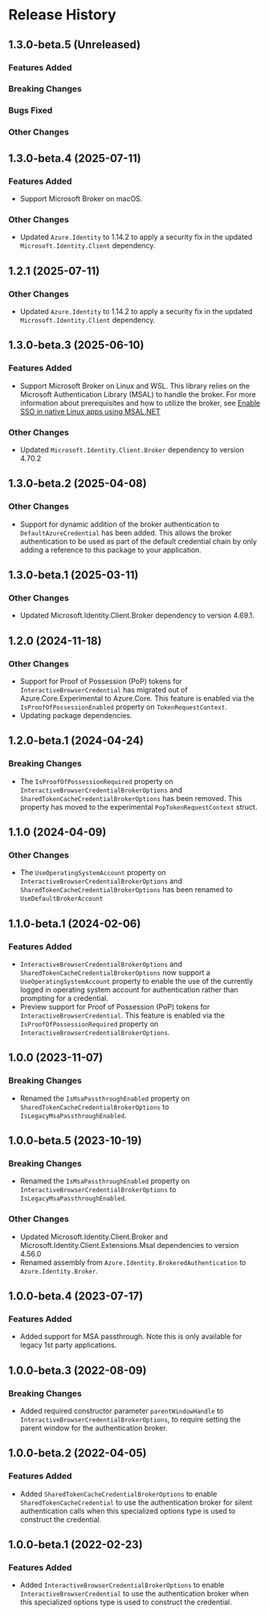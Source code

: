 # Release History

## 1.3.0-beta.5 (Unreleased)

### Features Added

### Breaking Changes

### Bugs Fixed

### Other Changes

## 1.3.0-beta.4 (2025-07-11)

### Features Added

- Support Microsoft Broker on macOS.

### Other Changes

- Updated `Azure.Identity` to 1.14.2 to apply a security fix in the updated `Microsoft.Identity.Client` dependency.

## 1.2.1 (2025-07-11)

### Other Changes

- Updated `Azure.Identity` to 1.14.2 to apply a security fix in the updated `Microsoft.Identity.Client` dependency.

## 1.3.0-beta.3 (2025-06-10)

### Features Added

- Support Microsoft Broker on Linux and WSL. This library relies on the Microsoft Authentication Library (MSAL) to handle the broker. For more information about prerequisites and how to utilize the broker, see [Enable SSO in native Linux apps using MSAL.NET](https://learn.microsoft.com/entra/msal/dotnet/acquiring-tokens/desktop-mobile/linux-dotnet-sdk)

### Other Changes

- Updated `Microsoft.Identity.Client.Broker` dependency to version 4.70.2

## 1.3.0-beta.2 (2025-04-08)

### Other Changes

- Support for dynamic addition of the broker authentication to `DefaultAzureCredential` has been added. This allows the broker authentication to be used as part of the default credential chain by only adding a reference to this package to your application.

## 1.3.0-beta.1 (2025-03-11)

### Other Changes
- Updated Microsoft.Identity.Client.Broker dependency to version 4.69.1.

## 1.2.0 (2024-11-18)

### Other Changes

- Support for Proof of Possession (PoP) tokens for `InteractiveBrowserCredential` has migrated out of Azure.Core.Experimental to Azure.Core. This feature is enabled via the `IsProofOfPossessionEnabled` property on `TokenRequestContext`.
- Updating package dependencies.

## 1.2.0-beta.1 (2024-04-24)

### Breaking Changes
- The `IsProofOfPossessionRequired` property on `InteractiveBrowserCredentialBrokerOptions` and `SharedTokenCacheCredentialBrokerOptions` has been removed. This property has moved to the experimental `PopTokenRequestContext` struct.

## 1.1.0 (2024-04-09)

### Other Changes

- The `UseOperatingSystemAccount` property on `InteractiveBrowserCredentialBrokerOptions` and `SharedTokenCacheCredentialBrokerOptions` has been renamed to `UseDefaultBrokerAccount`

## 1.1.0-beta.1 (2024-02-06)

### Features Added

- `InteractiveBrowserCredentialBrokerOptions` and `SharedTokenCacheCredentialBrokerOptions` now support a `UseOperatingSystemAccount` property to enable the use of the currently logged in operating system account for authentication rather than prompting for a credential.
- Preview support for Proof of Possession (PoP) tokens for `InteractiveBrowserCredential`. This feature is enabled via the `IsProofOfPossessionRequired` property on `InteractiveBrowserCredentialBrokerOptions`.

## 1.0.0 (2023-11-07)

### Breaking Changes
- Renamed the `IsMsaPassthroughEnabled` property on `SharedTokenCacheCredentialBrokerOptions` to `IsLegacyMsaPassthroughEnabled`.

## 1.0.0-beta.5 (2023-10-19)

### Breaking Changes
- Renamed the `IsMsaPassthroughEnabled` property on `InteractiveBrowserCredentialBrokerOptions` to `IsLegacyMsaPassthroughEnabled`.

### Other Changes
- Updated Microsoft.Identity.Client.Broker and Microsoft.Identity.Client.Extensions.Msal dependencies to version 4.56.0
- Renamed assembly from `Azure.Identity.BrokeredAuthentication` to `Azure.Identity.Broker`.

## 1.0.0-beta.4 (2023-07-17)

### Features Added

- Added support for MSA passthrough. Note this is only available for legacy 1st party applications.

## 1.0.0-beta.3 (2022-08-09)

### Breaking Changes
- Added required constructor parameter `parentWindowHandle` to `InteractiveBrowserCredentialBrokerOptions`, to require setting the parent window for the authentication broker.

## 1.0.0-beta.2 (2022-04-05)

### Features Added
- Added `SharedTokenCacheCredentialBrokerOptions` to enable `SharedTokenCacheCredential` to use the authentication broker for silent authentication calls when this specialized options type is used to construct the credential.

## 1.0.0-beta.1 (2022-02-23)

### Features Added
- Added `InteractiveBrowserCredentialBrokerOptions` to enable `InteractiveBrowserCredential` to use the authentication broker when this specialized options type is used to construct the credential.
